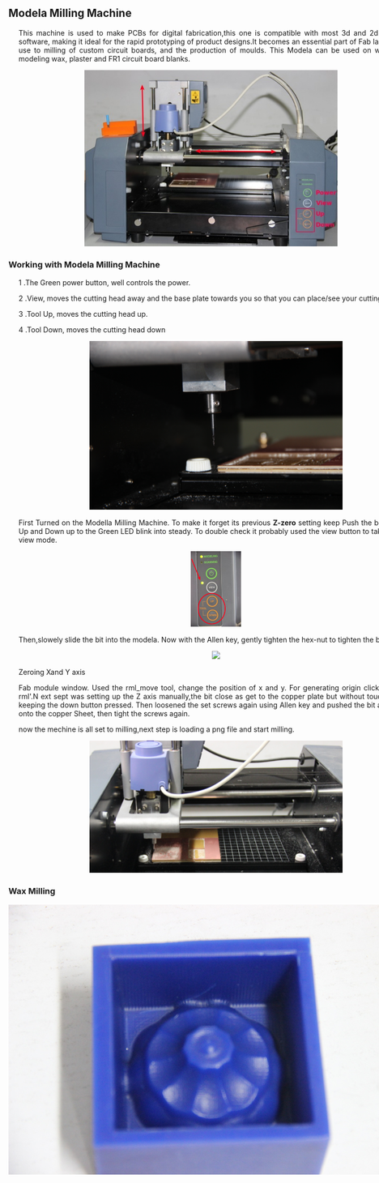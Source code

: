 <div style="width:800px;">

## Modela Milling Machine
<div align="justify" style="margin-left:2.5%" style="margin-right:3%">

This machine is used to make PCBs for digital fabrication,this one is compatible with most 3d and 2d authoring software, making it ideal for the rapid prototyping of product designs.It becomes an essential part of Fab lab as it can use to milling of custom circuit boards, and the production of moulds. This Modela can be used on wood, mdf, modeling wax, plaster and FR1 circuit board blanks.
</div>
<center><img src="img/modella_milling/m1.JPG" width="500"/></center>

### Working with Modela Milling Machine

<div align="justify" style="margin-left:2.5%" style="margin-right:3%">

1 .The Green power button, well controls the power.

2 .View, moves the cutting head away and the base plate towards you so that you can place/see your cutting surface.

3 .Tool Up, moves the cutting head up.

4 .Tool Down, moves the cutting head down

<center><img src="img/modella_milling/m2.JPG" width="500"/></center>

First Turned on the Modella Milling Machine. To make it forget its previous <b>Z-zero</b> setting keep Push the both Butten Up and Down up to the Green LED blink into steady. To double check it probably used the view button to take it out of view mode.

<center><img src="img/modella_milling/control.png" width="100"/></center>

Then,slowely slide the bit into the modela. Now with the Allen key, gently tighten the hex-nut to tighten the bit.

<center><img src="img/modella_milling/m3.JPG" width="500"/></center>

Zeroing Xand Y axis

Fab module window. Used the rml_move tool, change the position of x and y. For generating origin click on 'make rml'.N ext sept was setting up the Z axis manually,the bit close as get to the copper plate but without touching it by keeping the down button pressed. Then loosened the set screws again using Allen key and pushed the bit all the way onto the copper Sheet, then tight the screws again.

now the mechine is all set to milling,next step is loading a png file and start milling.

<center><img src="img/modella_milling/m4.JPG" width="500"/></center>
</div>

### Wax Milling

![](img/mould_cast/2.JPG)


</div>